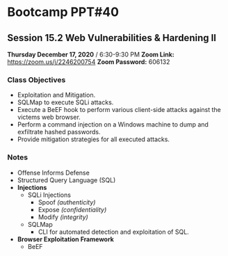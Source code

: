 

# Bootcamp PPT#40

## Session 15.2 Web Vulnerabilities & Hardening II
**Thursday December 17, 2020** / 6:30-9:30 PM
**Zoom Link:** https://zoom.us/j/2246200754 
**Zoom Password:** 606132

### Class Objectives

- Exploitation and Mitigation.
- SQLMap to execute SQLi attacks.
- Execute a BeEF hook to perform various client-side attacks against the victems web browser.
- Perform a command injection on a Windows machine to dump and exfiltrate hashed passwords.
- Provide mitigation strategies for all executed attacks. 

### Notes

- Offense Informs Defense
- Structured Query Language (SQL)
- **Injections** 
  - SQLi Injections 
    - Spoof *(authenticity)*
    - Expose *(confidentiality)*
    - Modify *(integrity)*
  - SQLMap
    - CLI for automated detection and exploitation of SQL.
- **Browser Exploitation Framework**
  - BeEF

